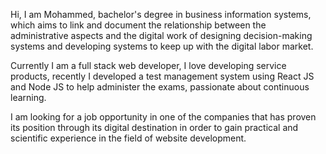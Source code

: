 Hi, I am Mohammed, bachelor's degree in business information systems, which aims to link and document the relationship between the administrative aspects and the digital work of designing decision-making systems and developing systems to keep up with the digital labor market. 

Currently I am a full stack web developer, I love developing service products, recently I developed a test management system using React JS and Node JS to help administer the exams, passionate about continuous learning.

I am looking for a job opportunity in one of the companies that has proven its position through its digital destination in order to gain practical and scientific experience in the field of website development.

